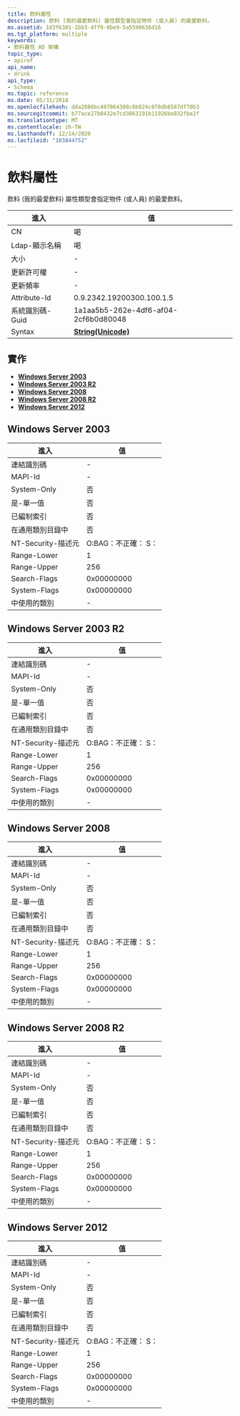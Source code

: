 ```yaml
---
title: 飲料屬性
description: 飲料 (我的最愛飲料) 屬性類型會指定物件 (或人員) 的最愛飲料。
ms.assetid: 1d3f6301-1bb3-4ff9-8be9-5a5590636d16
ms.tgt_platform: multiple
keywords:
- 飲料屬性 AD 架構
topic_type:
- apiref
api_name:
- drink
api_type:
- Schema
ms.topic: reference
ms.date: 05/31/2018
ms.openlocfilehash: dda2886bc497064308c6b824c8f8db6587df70b3
ms.sourcegitcommit: b77ace27b0432e7cd3863191b11926be032fbe2f
ms.translationtype: MT
ms.contentlocale: zh-TW
ms.lasthandoff: 12/14/2020
ms.locfileid: "103844752"
---
```

# <a name="drink-attribute"></a>飲料屬性

飲料 (我的最愛飲料) 屬性類型會指定物件 (或人員) 的最愛飲料。



| 進入 | 值 |
|-------------------|---------------------------------------------|
| CN                | 喝                                       |
| Ldap-顯示名稱 | 喝                                       |
| 大小              | \-                                          |
| 更新許可權  | \-                                          |
| 更新頻率  | \-                                          |
| Attribute-Id      | 0.9.2342.19200300.100.1.5                   |
| 系統識別碼-Guid    | 1a1aa5b5-262e-4df6-af04-2cf6b0d80048        |
| Syntax            | [**String(Unicode)**](s-string-unicode.md) |



## <a name="implementations"></a>實作

-   [**Windows Server 2003**](#windows-server-2003)
-   [**Windows Server 2003 R2**](#windows-server-2003-r2)
-   [**Windows Server 2008**](#windows-server-2008)
-   [**Windows Server 2008 R2**](#windows-server-2008-r2)
-   [**Windows Server 2012**](#windows-server-2012)

## <a name="windows-server-2003"></a>Windows Server 2003



| 進入 | 值 |
|------------------------|--------------|
| 連結識別碼                | \-           |
| MAPI-Id                | \-           |
| System-Only            | 否        |
| 是-單一值       | 否        |
| 已編制索引             | 否        |
| 在通用類別目錄中      | 否        |
| NT-Security-描述元 | O:BAG：不正確： S： |
| Range-Lower            | 1            |
| Range-Upper            | 256          |
| Search-Flags           | 0x00000000   |
| System-Flags           | 0x00000000   |
| 中使用的類別        | \-           |



## <a name="windows-server-2003-r2"></a>Windows Server 2003 R2



| 進入 | 值 |
|------------------------|--------------|
| 連結識別碼                | \-           |
| MAPI-Id                | \-           |
| System-Only            | 否        |
| 是-單一值       | 否        |
| 已編制索引             | 否        |
| 在通用類別目錄中      | 否        |
| NT-Security-描述元 | O:BAG：不正確： S： |
| Range-Lower            | 1            |
| Range-Upper            | 256          |
| Search-Flags           | 0x00000000   |
| System-Flags           | 0x00000000   |
| 中使用的類別        | \-           |



## <a name="windows-server-2008"></a>Windows Server 2008



| 進入 | 值 |
|------------------------|--------------|
| 連結識別碼                | \-           |
| MAPI-Id                | \-           |
| System-Only            | 否        |
| 是-單一值       | 否        |
| 已編制索引             | 否        |
| 在通用類別目錄中      | 否        |
| NT-Security-描述元 | O:BAG：不正確： S： |
| Range-Lower            | 1            |
| Range-Upper            | 256          |
| Search-Flags           | 0x00000000   |
| System-Flags           | 0x00000000   |
| 中使用的類別        | \-           |



## <a name="windows-server-2008-r2"></a>Windows Server 2008 R2



| 進入 | 值 |
|------------------------|--------------|
| 連結識別碼                | \-           |
| MAPI-Id                | \-           |
| System-Only            | 否        |
| 是-單一值       | 否        |
| 已編制索引             | 否        |
| 在通用類別目錄中      | 否        |
| NT-Security-描述元 | O:BAG：不正確： S： |
| Range-Lower            | 1            |
| Range-Upper            | 256          |
| Search-Flags           | 0x00000000   |
| System-Flags           | 0x00000000   |
| 中使用的類別        | \-           |



## <a name="windows-server-2012"></a>Windows Server 2012



| 進入 | 值 |
|------------------------|--------------|
| 連結識別碼                | \-           |
| MAPI-Id                | \-           |
| System-Only            | 否        |
| 是-單一值       | 否        |
| 已編制索引             | 否        |
| 在通用類別目錄中      | 否        |
| NT-Security-描述元 | O:BAG：不正確： S： |
| Range-Lower            | 1            |
| Range-Upper            | 256          |
| Search-Flags           | 0x00000000   |
| System-Flags           | 0x00000000   |
| 中使用的類別        | \-           |



 

 




